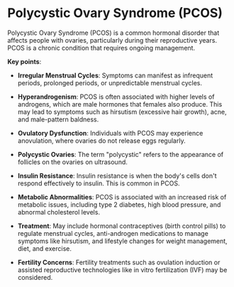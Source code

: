 # Polycystic Ovary Syndrome (PCOS)

Polycystic Ovary Syndrome (PCOS) is a common hormonal disorder that affects people with ovaries, particularly during their reproductive years. PCOS is a chronic condition that requires ongoing management.

**Key points**:

* **Irregular Menstrual Cycles**: Symptoms can manifest as infrequent periods, prolonged periods, or unpredictable menstrual cycles.

* **Hyperandrogenism**: PCOS is often associated with higher levels of androgens, which are male hormones that females also produce. This may lead to symptoms such as hirsutism (excessive hair growth), acne, and male-pattern baldness.

* **Ovulatory Dysfunction**: Individuals with PCOS may experience anovulation, where ovaries do not release eggs regularly.

* **Polycystic Ovaries**: The term "polycystic" refers to the appearance of follicles on the ovaries on ultrasound.

* **Insulin Resistance**: Insulin resistance is when the body's cells don't respond effectively to insulin. This is common in PCOS.

* **Metabolic Abnormalities**: PCOS is associated with an increased risk of metabolic issues, including type 2 diabetes, high blood pressure, and abnormal cholesterol levels.

* **Treatment**: May include hormonal contraceptives (birth control pills) to regulate menstrual cycles, anti-androgen medications to manage symptoms like hirsutism, and lifestyle changes for weight management, diet, and exercise.

* **Fertility Concerns**: Fertility treatments such as ovulation induction or assisted reproductive technologies like in vitro fertilization (IVF) may be considered.
